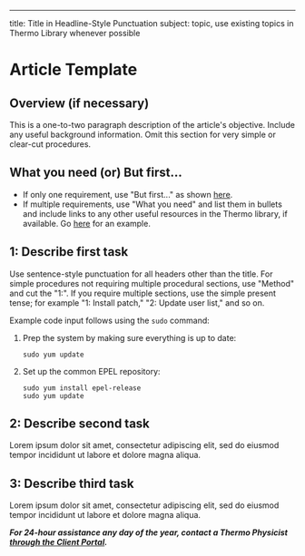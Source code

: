 ---
title: Title in Headline-Style Punctuation
subject: topic, use existing topics in Thermo Library whenever possible

# Article Template

## Overview (if necessary)
This is a one-to-two paragraph description of the article's objective. Include any useful background information. Omit this section for very simple or clear-cut procedures.

## What you need (or) But first... 
* If only one requirement, use "But first..." as shown [here](https://github.com/thermoio/docs/blob/master/security/updating-centos.md).
* If multiple requirements, use "What you need" and list them in bullets and include links to any other useful resources in the Thermo library, if available. Go [here](https://github.com/thermoio/docs/blob/master/client-portal/adding-team-members.md) for an example.

## 1: Describe first task
Use sentence-style punctuation for all headers other than the title. For simple procedures not requiring multiple procedural sections, use "Method" and cut the "1:". If you require multiple sections, use the simple present tense; for example "1: Install patch," "2: Update user list," and so on.

Example code input follows using the `sudo` command:

1. Prep the system by making sure everything is up to date:
   ```shell
   sudo yum update
   ```
2. Set up the common EPEL repository:
   ```shell
   sudo yum install epel-release
   sudo yum update
   ```

## 2: Describe second task
Lorem ipsum dolor sit amet, consectetur adipiscing elit, sed do eiusmod tempor incididunt ut labore et dolore magna aliqua.

## 3: Describe third task
Lorem ipsum dolor sit amet, consectetur adipiscing elit, sed do eiusmod tempor incididunt ut labore et dolore magna aliqua.


**_For 24-hour assistance any day of the year, contact a Thermo Physicist [through the Client Portal](https://core.thermo.io/login/)._**
